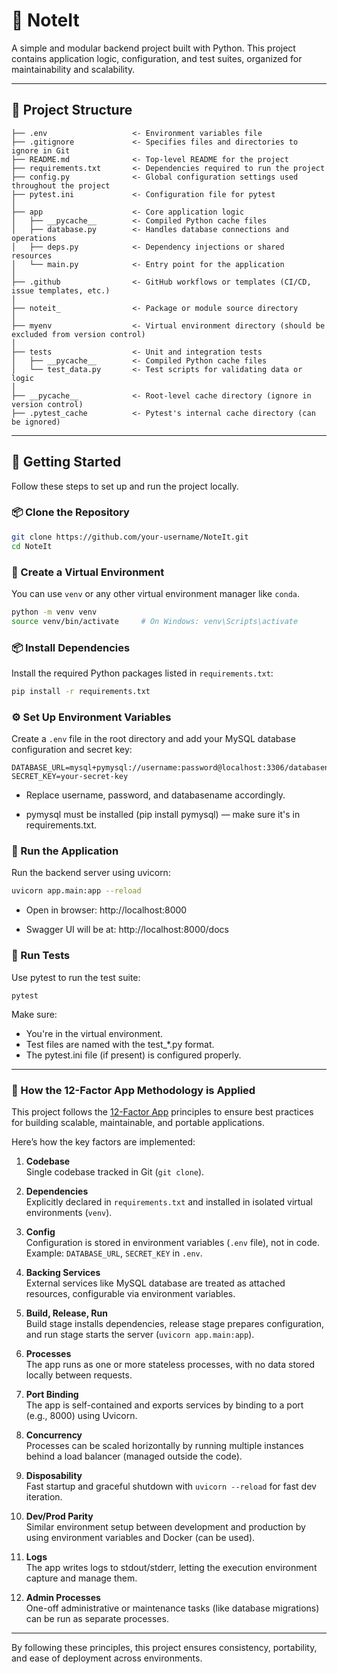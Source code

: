 # 📒 NoteIt

A simple and modular backend project built with Python. This project contains application logic, configuration, and test suites, organized for maintainability and scalability.

---

## 📁 Project Structure
```
├── .env                   <- Environment variables file
├── .gitignore             <- Specifies files and directories to ignore in Git
├── README.md              <- Top-level README for the project
├── requirements.txt       <- Dependencies required to run the project
├── config.py              <- Global configuration settings used throughout the project
├── pytest.ini             <- Configuration file for pytest
│
├── app                    <- Core application logic
│   ├── __pycache__        <- Compiled Python cache files
│   ├── database.py        <- Handles database connections and operations
│   ├── deps.py            <- Dependency injections or shared resources
│   └── main.py            <- Entry point for the application
│
├── .github                <- GitHub workflows or templates (CI/CD, issue templates, etc.)
│
├── noteit_                <- Package or module source directory
│
├── myenv                  <- Virtual environment directory (should be excluded from version control)
│
├── tests                  <- Unit and integration tests
│   ├── __pycache__        <- Compiled Python cache files
│   └── test_data.py       <- Test scripts for validating data or logic
│
├── __pycache__            <- Root-level cache directory (ignore in version control)
├── .pytest_cache          <- Pytest's internal cache directory (can be ignored)
```

---

## 🚀 Getting Started

Follow these steps to set up and run the project locally.

###  📦 Clone the Repository
```bash
git clone https://github.com/your-username/NoteIt.git
cd NoteIt
```

### 🐍 Create a Virtual Environment

You can use `venv` or any other virtual environment manager like `conda`.

```bash
python -m venv venv
source venv/bin/activate     # On Windows: venv\Scripts\activate
```

### 📦 Install Dependencies

Install the required Python packages listed in `requirements.txt`:

```bash
pip install -r requirements.txt
```

### ⚙️ Set Up Environment Variables

Create a `.env` file in the root directory and add your MySQL database configuration and secret key:

```
DATABASE_URL=mysql+pymysql://username:password@localhost:3306/databasename
SECRET_KEY=your-secret-key
```
- Replace username, password, and databasename accordingly.

- pymysql must be installed (pip install pymysql) — make sure it's in requirements.txt.

### 🚀 Run the Application

Run the backend server using uvicorn:

```bash
uvicorn app.main:app --reload
```

- Open in browser: http://localhost:8000

- Swagger UI will be at: http://localhost:8000/docs

### 🧪 Run Tests
Use pytest to run the test suite:

```
pytest
```
Make sure:
- You're in the virtual environment.
- Test files are named with the test_*.py format.
- The pytest.ini file (if present) is configured properly.

---

### 🌟 How the 12-Factor App Methodology is Applied

This project follows the [12-Factor App](https://12factor.net/) principles to ensure best practices for building scalable, maintainable, and portable applications.

Here’s how the key factors are implemented:

1. **Codebase**  
   Single codebase tracked in Git (`git clone`).

2. **Dependencies**  
   Explicitly declared in `requirements.txt` and installed in isolated virtual environments (`venv`).

3. **Config**  
   Configuration is stored in environment variables (`.env` file), not in code.  
   Example: `DATABASE_URL`, `SECRET_KEY` in `.env`.

4. **Backing Services**  
   External services like MySQL database are treated as attached resources, configurable via environment variables.

5. **Build, Release, Run**  
   Build stage installs dependencies, release stage prepares configuration, and run stage starts the server (`uvicorn app.main:app`).

6. **Processes**  
   The app runs as one or more stateless processes, with no data stored locally between requests.

7. **Port Binding**  
   The app is self-contained and exports services by binding to a port (e.g., 8000) using Uvicorn.

8. **Concurrency**  
   Processes can be scaled horizontally by running multiple instances behind a load balancer (managed outside the code).

9. **Disposability**  
   Fast startup and graceful shutdown with `uvicorn --reload` for fast dev iteration.

10. **Dev/Prod Parity**  
    Similar environment setup between development and production by using environment variables and Docker (can be used).

11. **Logs**  
    The app writes logs to stdout/stderr, letting the execution environment capture and manage them.

12. **Admin Processes**  
    One-off administrative or maintenance tasks (like database migrations) can be run as separate processes.

---

By following these principles, this project ensures consistency, portability, and ease of deployment across environments.
